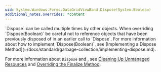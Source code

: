 ```yaml
---
uid: System.Windows.Forms.DataGridViewBand.Dispose(System.Boolean)
additional_notes.overrides: *content
---
```


<p>
      `Dispose` can be called multiple times by other objects. When overriding `Dispose(Boolean)` be careful not to reference objects that have been previously disposed of in an earlier call to `Dispose`. For more information about how to implement `Dispose(Boolean)`, see [Implementing a Dispose Method](~/docs/standard/garbage-collection/implementing-dispose.md).  
  
 For more information about `Dispose` and <xref href="System.Object.Finalize"></xref>, see [Cleaning Up Unmanaged Resources](~/docs/standard/garbage-collection/unmanaged.md) and [Overriding the Finalize Method](http://msdn.microsoft.com/en-us/8026cb68-fe93-43fc-96c1-c09ad7d64cd3).</p>


